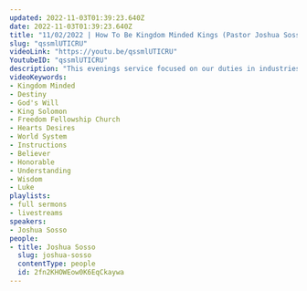 ```yaml
---
updated: 2022-11-03T01:39:23.640Z
date: 2022-11-03T01:39:23.640Z
title: "11/02/2022 | How To Be Kingdom Minded Kings (Pastor Joshua Sosso)"
slug: "qssmlUTICRU"
videoLink: "https://youtu.be/qssmlUTICRU"
YoutubeID: "qssmlUTICRU"
description: "This evenings service focused on our duties in industries God has given us to rule over. We need to begin this mission on our knees asking our Father for wisdom and understanding. All our selfish desires need to be pushed aside. Put our Father as our main consultant, to guide and lead us to be  wise and honorable kings over these nations. Most believer fall short because they try to follow God's way along with the ways of the world. We can not look to the worlds way of doing things if we are to take over these nations. As a believer we will need to be trusted in all that we are given. (Luke 16:11) If we are trusted with little, we will be trusted with much. The same goes for dishonesty. (Luke 16:10) Truth be told if we just follow our Fathers instructions and leading all our hearts desire will be given to us. God's way always accelerates our learning, we shouldn't worry about how we are going to accomplish our mission. If we choose to take God's mercy and patience for granted, we shouldn't be surprised if we lose out on this move. God's will will be done whether we are a part of it our not.\nWe are those nameless faceless people who think Kingdom minded. If you are not, make it your goal.\n This sermon was delivered at Freedom Fellowship Church International in San Antonio, TX.\n"
videoKeywords:
- Kingdom Minded
- Destiny
- God's Will
- King Solomon
- Freedom Fellowship Church
- Hearts Desires
- World System
- Instructions
- Believer
- Honorable
- Understanding
- Wisdom
- Luke
playlists:
- full sermons
- livestreams
speakers:
- Joshua Sosso
people:
- title: Joshua Sosso
  slug: joshua-sosso
  contentType: people
  id: 2fn2KHOWEow0K6EqCkaywa
---
```

